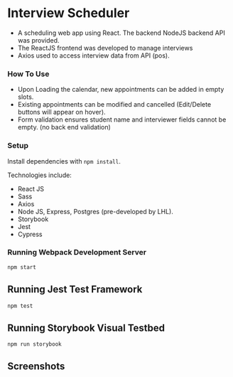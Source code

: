 # Interview Scheduler


- A scheduling web app using React. The backend NodeJS backend API was provided. 
- The ReactJS frontend was developed to manage interviews
- Axios used to access interview data from API (pos).

### How To Use

- Upon Loading the calendar, new appointments can be added in empty slots.
- Existing appointments can be modified and cancelled (Edit/Delete buttons will appear on hover).
- Form validation ensures student name and interviewer fields cannot be empty. (no back end validation)

### Setup

Install dependencies with `npm install`.

Technologies include:

- React JS
- Sass
- Axios
- Node JS, Express, Postgres (pre-developed by LHL).
- Storybook
- Jest
- Cypress

### Running Webpack Development Server

```sh
npm start
```

## Running Jest Test Framework

```sh
npm test
```

## Running Storybook Visual Testbed

```sh
npm run storybook
```


## Screenshots